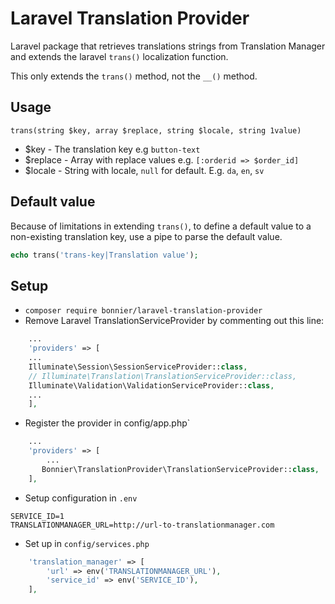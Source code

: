 # Laravel Translation Provider
Laravel package that retrieves translations strings from Translation Manager and extends the laravel `trans()` localization function.

This only extends the `trans()` method, not the `__()` method.

## Usage
`trans(string $key, array $replace, string $locale, string 1value)`
- $key - The translation key e.g `button-text`
- $replace - Array with replace values e.g. `[:orderid => $order_id]`
- $locale - String with locale, `null` for default. E.g. `da`, `en`, `sv`

## Default value
Because of limitations in extending `trans()`, to define a default value to a non-existing translation key, use a pipe to parse the default value.
```php
echo trans('trans-key|Translation value');
```

## Setup
- `composer require bonnier/laravel-translation-provider`
- Remove Laravel TranslationServiceProvider by commenting out this line:
```php
    ...
    'providers' => [
    ...
    Illuminate\Session\SessionServiceProvider::class,
    // Illuminate\Translation\TranslationServiceProvider::class,
    Illuminate\Validation\ValidationServiceProvider::class,
    ...
    ],
```
- Register the provider in config/app.php`
```php
    ...
    'providers' => [
        ...
       Bonnier\TranslationProvider\TranslationServiceProvider::class, 
    ],
```
- Setup configuration in `.env`
```
SERVICE_ID=1
TRANSLATIONMANAGER_URL=http://url-to-translationmanager.com
```
- Set up in `config/services.php`
```php
    'translation_manager' => [
        'url' => env('TRANSLATIONMANAGER_URL'),
        'service_id' => env('SERVICE_ID'),
    ],
```